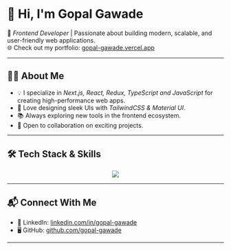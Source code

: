 # 👋 Hi, I'm Gopal Gawade  

🚀 *Frontend Developer* | Passionate about building modern, scalable, and user-friendly web applications.<br/>
🌐 Check out my portfolio: [gopal-gawade.vercel.app](https://gopal-gawade.vercel.app)  

---

## 🧑‍💻 About Me
- 💡 I specialize in *Next.js, React, Redux, TypeScript and JavaScript* for creating high-performance web apps.  
- 🎨 Love designing sleek UIs with *TailwindCSS & Material UI*.  
- 📚 Always exploring new tools in the frontend ecosystem.  
- 🤝 Open to collaboration on exciting projects.  

---

## 🛠 Tech Stack & Skills  
<p align="center">
  <img src="https://skillicons.dev/icons?i=nextjs,react,redux,ts,js,tailwind,materialui,html,css,git" />
</p>

---

## 📬 Connect With Me  
- 💼 LinkedIn: [linkedin.com/in/gopal-gawade](https://linkedin.com/in/gopal-gawade)  
- 🖥 GitHub: [github.com/gopal-gawade](https://github.com/gopal-gawade)
---
